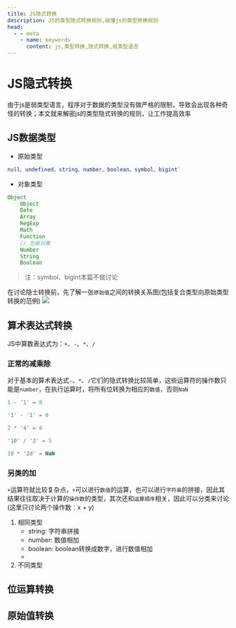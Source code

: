 ```yaml
---
title: JS隐式转换
description: JS的类型隐式转换规则,搞懂js的类型转换规则
head:
  - - meta
    - name: keywords
      content: js,类型转换,隐式转换,弱类型语言
---
```


# JS隐式转换
由于js是弱类型语言，程序对于数据的类型没有做严格的限制，导致会出现各种奇怪的转换；本文就来解密js的类型隐式转换的规则，让工作提高效率

## JS数据类型
- 原始类型
```js
null、undefined、string、number、boolean、symbol、bigint`
```
- 对象类型
```js
Object
    Object
    Date
    Array
    RegExp
    Math
    Function
    // 包装对象
    Number
    String
    Boolean
```
>注：symbol、bigint本篇不做讨论

在讨论隐士转换前，先了解一张`原始值`之间的转换关系图(包括复合类型向原始类型转换的范例)
![](http://tva1.sinaimg.cn/large/005HV6Avgy1gw1r1btxjkj30gk0oyjwl.jpg)

## 算术表达式转换
JS中算数表达式为：`+`、`-`、`*`、`/`
### 正常的减乘除
对于基本的算术表达式`-`、`*`、`/`它们的隐式转换比较简单，这些运算符的操作数只能是`number`，在执行运算时，将所有位转换为相应的`数值`，否则`NaN`
```js
1 - '1' = 0

'1' - '1' = 0

2 * '4' = 8

'10' / '2' = 5

10 * '2d' = NaN
```

### 另类的加

`+`运算符就比较复杂点，`+`可以进行`数值`的运算，也可以进行`字符串`的拼接，因此其结果往往取决于计算的`操作数`的类型，其次还和`运算顺序`相关，因此可以分类来讨论(这里只讨论两个操作数：x + y)
1. 相同类型
    - string: 字符串拼接
    - number: 数值相加
    - boolean: boolean转换成数字，进行数值相加
    - 
2. 不同类型
## 位运算转换
## 原始值转换